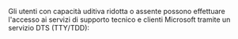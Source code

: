 <Token xmlns:xlink="http://www.w3.org/1999/xlink">Gli utenti con capacità uditiva ridotta o assente possono effettuare l'accesso ai servizi di supporto tecnico e clienti Microsoft tramite un servizio DTS (TTY/TDD):</Token>

<!--HONumber=Jun16_HO4-->


